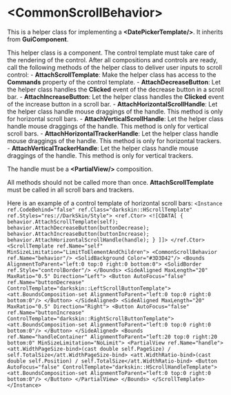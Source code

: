 # \<CommonScrollBehavior\>

This is a helper class for implementing a **\<DatePickerTemplate/\>**. It inherits from **GuiComponent**.

This helper class is a component. The control template must take care of the rendering of the control. After all compositions and controls are ready, call the following methods of the helper class to deliver user inputs to scroll control: - **AttachScrollTemplate**: Make the helper class has access to the **Commands** property of the control template. - **AttachDecreaseButton**: Let the helper class handles the **Clicked** event of the decrease button in a scroll bar. - **AttachIncreaseButton**: Let the helper class handles the **Clicked** event of the increase button in a scroll bar. - **AttachHorizontalScrollHandle**: Let the helper class handle mouse draggings of the handle. This method is only for horizontal scroll bars. - **AttachVerticalScrollHandle**: Let the helper class handle mouse draggings of the handle. This method is only for vertical scroll bars. - **AttachHorizontalTrackerHandle**: Let the helper class handle mouse draggings of the handle. This method is only for horizontal trackers. - **AttachVerticalTrackerHandle**: Let the helper class handle mouse draggings of the handle. This method is only for vertical trackers.

The handle must be a **\<PartialView/\>** composition.

All methods should not be called more than once. **AttachScrollTemplate** must be called in all scroll bars and trackers.

Here is an example of a control template of horizontal scroll bars: ``` <Instance ref.CodeBehind="false" ref.Class="darkskin::HScrollTemplate" ref.Styles="res://DarkSkin/Style"> <ref.Ctor> <![CDATA[ { behavior.AttachScrollTemplate(self); behavior.AttachDecreaseButton(buttonDecrease); behavior.AttachIncreaseButton(buttonIncrease); behavior.AttachHorizontalScrollHandle(handle); } ]]> </ref.Ctor> <ScrollTemplate ref.Name="self" MinSizeLimitation="LimitToElementAndChildren"> <CommonScrollBehavior ref.Name="behavior"/> <SolidBackground Color="#3D3D42"/> <Bounds AlignmentToParent="left:0 top:0 right:0 bottom:0"> <SolidBorder ref.Style="controlBorder"/> </Bounds> <SideAligned MaxLength="20" MaxRatio="0.5" Direction="Left"> <Button AutoFocus="false" ref.Name="buttonDecrease" ControlTemplate="darkskin::LeftScrollButtonTemplate"> <att.BoundsComposition-set AlignmentToParent="left:0 top:0 right:0 bottom:0"/> </Button> </SideAligned> <SideAligned MaxLength="20" MaxRatio="0.5" Direction="Right"> <Button AutoFocus="false" ref.Name="buttonIncrease" ControlTemplate="darkskin::RightScrollButtonTemplate"> <att.BoundsComposition-set AlignmentToParent="left:0 top:0 right:0 bottom:0"/> </Button> </SideAligned> <Bounds ref.Name="handleContainer" AlignmentToParent="left:20 top:0 right:20 bottom:0" MinSizeLimitation="NoLimit"> <PartialView ref.Name="handle"> <att.WidthPageSize-bind>(cast double self.PageSize) / self.TotalSize</att.WidthPageSize-bind> <att.WidthRatio-bind>(cast double self.Position) / self.TotalSize</att.WidthRatio-bind> <Button AutoFocus="false" ControlTemplate="darkskin::HScrollHandleTemplate"> <att.BoundsComposition-set AlignmentToParent="left:0 top:0 right:0 bottom:0"/> </Button> </PartialView> </Bounds> </ScrollTemplate> </Instance> ```

